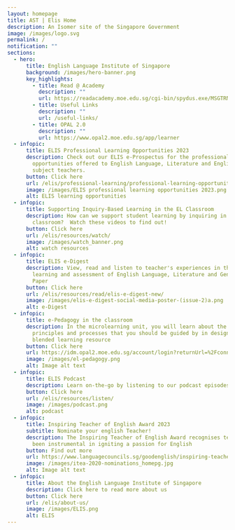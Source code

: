 ```yaml
---
layout: homepage
title: AST | Elis Home
description: An Isomer site of the Singapore Government
image: /images/logo.svg
permalink: /
notification: ""
sections:
  - hero:
      title: English Language Institute of Singapore
      background: /images/hero-banner.png
      key_highlights:
        - title: Read @ Academy
          description: ""
          url: https://readacademy.moe.edu.sg/cgi-bin/spydus.exe/MSGTRN/WPAC/HOME
        - title: Useful Links
          description: ""
          url: /useful-links/
        - title: OPAL 2.0
          description: ""
          url: https://www.opal2.moe.edu.sg/app/learner
  - infopic:
      title: ELIS Professional Learning Opportunities 2023
      description: Check out our ELIS e-Prospectus for the professional learning
        opportunities offered to English Language, Literature and English-medium
        subject teachers.
      button: Click here
      url: /elis/professional-learning/professional-learning-opportunities/
      image: /images/ELIS professional learning opportunities 2023.png
      alt: ELIS learning opportunities
  - infopic:
      title: Supporting Inquiry-Based Learning in the EL Classroom
      description: How can we support student learning by inquiring in the EL
        classroom?  Watch these videos to find out!
      button: Click here
      url: /elis/resources/watch/
      image: /images/watch_banner.png
      alt: watch resources
  - infopic:
      title: ELIS e-Digest
      description: View, read and listen to teacher's experiences in the teaching
        learning and assessment of English Language, Literature and General
        Paper
      button: Click here
      url: /elis/resources/read/elis-e-digest-new/
      image: /images/elis-e-digest-social-media-poster-(issue-2)a.png
      alt: e-Digest
  - infopic:
      title: e-Pedagogy in the classroom
      description: In the microlearning unit, you will learn about the philosophy
        principles and processes that you should be guided by in designing
        blended learning resource
      button: Click here
      url: https://idm.opal2.moe.edu.sg/account/login?returnUrl=%2Fconnect%2Fauthorize%2Fcallback%3Fresponse_type%3Dcode%26client_id%3DOpal2WebApp%26state%3DUc6Ghs62DqkbvQvNo98gYDanPVvMFRWOOxmTncu5sia28%26redirect_uri%3Dhttps%253A%252F%252Fwww.opal2.moe.edu.sg%252Fapp%252Findex.html%26scope%3Droles%2520profile%2520cxprofile%2520openid%2520cxDomainInternalApi%26code_challenge%3DGaefzuKJp2qdvx66W6YZTPuTj-BEsEvAT6RXVlxA2wI%26code_challenge_method%3DS256%26nonce%3DUc6Ghs62DqkbvQvNo98gYDanPVvMFRWOOxmTncu5sia28
      image: /images/el-pedagogy.png
      alt: Image alt text
  - infopic:
      title: ELIS Podcast
      description: Learn on-the-go by listening to our podcast episodes here
      button: Click here
      url: /elis/resources/listen/
      image: /images/podcast.png
      alt: podcast
  - infopic:
      title: Inspiring Teacher of English Award 2023
      subtitle: Nominate your english Teacher!
      description: The Inspiring Teacher of English Award recognises teachers who have
        been instrumental in igniting a passion for English
      button: Find out more
      url: https://www.languagecouncils.sg/goodenglish/inspiring-teacher-of-english-award/nomination-information.
      image: /images/itea-2020-nominations_homepg.jpg
      alt: Image alt text
  - infopic:
      title: About the English Language Institute of Singapore
      description: Click here to read more about us
      button: Click here
      url: /elis/about-us/
      image: /images/ELIS.png
      alt: ELIS
---
```

